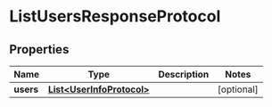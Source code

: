 

# ListUsersResponseProtocol

## Properties

Name | Type | Description | Notes
------------ | ------------- | ------------- | -------------
**users** | [**List&lt;UserInfoProtocol&gt;**](UserInfoProtocol.md) |  |  [optional]



